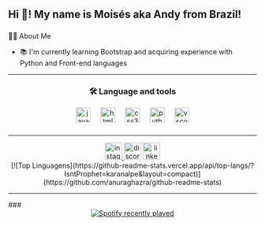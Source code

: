 <h2 align="left">Hi 👋! My name is Moisés aka Andy from Brazil!</h2>

###

👩‍💻  About Me 

- 📚 I'm currently learning Bootstrap and acquiring experience with Python and Front-end languages

<hr>
<div align="center">
<h3> 🛠 Language and tools </h3>
</div>

<div align="center">
  <img src="https://cdn.jsdelivr.net/gh/devicons/devicon/icons/javascript/javascript-original.svg" height="30" alt="javascript logo"  />
  <img width="12" />
  <img src="https://cdn.jsdelivr.net/gh/devicons/devicon/icons/html5/html5-original.svg" height="30" alt="html5 logo"  />
  <img width="12" />
  <img src="https://cdn.jsdelivr.net/gh/devicons/devicon/icons/css3/css3-original.svg" height="30" alt="css3 logo"  />
  <img width="12" />
  <img src="https://cdn.jsdelivr.net/gh/devicons/devicon/icons/python/python-original.svg" height="30" alt="python logo"  />
  <img width="12" />
  <img src="https://cdn.jsdelivr.net/gh/devicons/devicon/icons/vscode/vscode-original.svg" height="30" alt="vscode logo"  />
</div>

###
<hr> 

<div align="center">
  <a href="https://www.instagram.com/isntprophet/" target="_blank">
    <img src="https://img.shields.io/static/v1?message=Instagram&logo=instagram&label=&color=E4405F&logoColor=white&labelColor=&style=for-the-badge" height="35" alt="instagram logo"  />
  </a>
  <img src="https://img.shields.io/static/v1?message=IsntProphet&logo=discord&label=&color=7289DA&logoColor=white&labelColor=&style=for-the-badge" height="35" alt="discord logo"  />
  <a href="https://www.linkedin.com/in/moisescalves/" target="_blank">
    <img src="https://img.shields.io/static/v1?message=LinkedIn&logo=linkedin&label=&color=0077B5&logoColor=white&labelColor=&style=for-the-badge" height="35" alt="linkedin logo"  />
  </a>
</div>

<div align="center"> 
  [![Top Linguagens](https://github-readme-stats.vercel.app/api/top-langs/?IsntProphet=karanalpe&layout=compact)](https://github.com/anuraghazra/github-readme-stats)
</div>

<hr>
###

<div align="center">
  <a href="https://open.spotify.com/user/prophetfaithless">
    <img src="https://spotify-recently-played-readme.vercel.app/api?user=prophetfaithless&count=3&unique=true" alt="Spotify recently played"  />
  </a>
</div>

###
